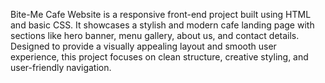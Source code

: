 Bite-Me Cafe Website is a responsive front-end project built using HTML and basic CSS. It showcases a stylish and modern cafe landing page with sections like hero banner, menu gallery, about us, and contact details. Designed to provide a visually appealing layout and smooth user experience, this project focuses on clean structure, creative styling, and user-friendly navigation.
